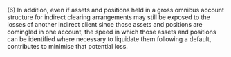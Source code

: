 (6) In addition, even if assets and positions held in a gross omnibus account structure for indirect clearing arrangements may still be exposed to the losses of another indirect client since those assets and positions are comingled in one account, the speed in which those assets and positions can be identified where necessary to liquidate them following a default, contributes to minimise that potential loss.